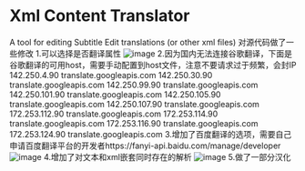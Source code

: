 # Xml Content Translator

A tool for editing Subtitle Edit translations (or other xml files)
对源代码做了一些修改
1.可以选择是否翻译属性
![image](https://github.com/zhaobin1021/XmlContentTranslator/assets/32133144/f7414108-f4c7-44f5-bfb1-a5fea138f466)
2.因为国内无法连接谷歌翻译，下面是谷歌翻译的可用host，需要手动配置到host文件，注意不要请求过于频繁，会封IP
142.250.4.90 translate.googleapis.com
142.250.30.90 translate.googleapis.com
142.250.99.90 translate.googleapis.com
142.250.101.90 translate.googleapis.com
142.250.105.90 translate.googleapis.com
142.250.107.90 translate.googleapis.com
172.253.112.90 translate.googleapis.com
172.253.114.90 translate.googleapis.com
172.253.116.90 translate.googleapis.com
172.253.124.90 translate.googleapis.com
3.增加了百度翻译的选项，需要自己申请百度翻译平台的开发者https://fanyi-api.baidu.com/manage/developer
![image](https://github.com/zhaobin1021/XmlContentTranslator/assets/32133144/89504742-2745-4e82-ae6e-d5a3065a73f7)
4.增加了对文本和xml嵌套同时存在的解析
![image](https://github.com/zhaobin1021/XmlContentTranslator/assets/32133144/1a7c08f7-5263-4628-8a78-c10cc36e1060)
5.做了一部分汉化
